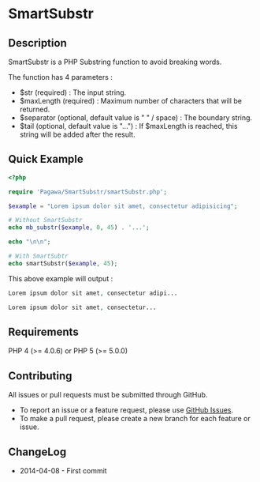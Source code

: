 SmartSubstr
===========


Description
---------

SmartSubstr is a PHP Substring function to avoid breaking words.

The function has 4 parameters :
* $str (required) : The input string.
* $maxLength (required) : Maximum number of characters that will be returned.
* $separator (optional, default value is " " / space) : The boundary string.
* $tail (optional, default value is "...") : If $maxLength is reached, this string will be added after the result.


Quick Example
---------

```php
<?php

require 'Pagawa/SmartSubstr/smartSubstr.php';

$example = "Lorem ipsum dolor sit amet, consectetur adipisicing";

# Without SmartSubstr
echo mb_substr($example, 0, 45) . '...';

echo "\n\n";

# With SmartSubtr
echo smartSubstr($example, 45);
```

This above example will output :

```php
Lorem ipsum dolor sit amet, consectetur adipi...

Lorem ipsum dolor sit amet, consectetur...
```


Requirements
---------

PHP 4 (>= 4.0.6) or PHP 5 (>= 5.0.0)


Contributing
---------

All issues or pull requests must be submitted through GitHub.

* To report an issue or a feature request, please use [GitHub Issues](https://github.com/Pagawa/SmartSubstr/issues).
* To make a pull request, please create a new branch for each feature or issue.


ChangeLog
---------

* 2014-04-08 - First commit
